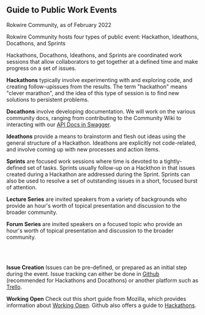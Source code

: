 ## Guide to Public Work Events
Rokwire Community, as of February 2022

Rokwire Community hosts four types of public event: Hackathon, Ideathons, Docathons, and Sprints

Hackathons, Docathons, Ideathons, and Sprints are coordinated work sessions that allow collaborators to get together at a defined time and make progress on a set of issues. 

__Hackathons__ typically involve experimenting with and exploring code, and creating follow-upissues from the results. The term "hackathon" means "clever marathon", and the idea of this type of session is to find new solutions to persistent problems.

__Docathons__ involve developing documentation. We will work on the various community docs, ranging from contributing to the Community Wiki to interacting with our [API Docs in Swagger](https://api.rokwire.illinois.edu/docs/). 

__Ideathons__ provide a means to brainstorm and flesh out ideas using the general structure of a Hackathon. Ideathons are explicitly not code-related, and involve coming up with new processes and action items. 

__Sprints__ are focused work sessions where time is devoted to a tightly-defined set of tasks. Sprints usually follow-up on a Hackthon in that issues created during a Hackathon are addressed during the Sprint. Sprints can also be used to resolve a set of outstanding issues in a short, focused burst of attention.

__Lecture Series__ are invited speakers from a variety of backgrounds who provide an hour's worth of topical presentation and discussion to the broader community.

__Forum Series__ are invited speakers on a focused topic who provide an hour's worth of topical presentation and discussion to the broader community.

&nbsp;  
&nbsp;  

__Issue Creation__ Issues can be pre-defined, or prepared as an initial step during the event. Issue tracking can either be done in [Github](https://docs.github.com/en/issues/organizing-your-work-with-project-boards/tracking-work-with-project-boards) (recommended for Hackathons and Docathons) or another platform such as [Trello](https://trello.com/en-US).   

__Working Open__ Check out this short guide from Mozilla, which provides information about [Working Open](https://mozilla.github.io/open-leadership-training-series/articles/introduction-to-open-leadership/introduction-to-working-open/). Github also offers a guide to [Hackathons](https://github.com/github/hackathons).
